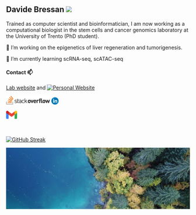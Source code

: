 ## Davide Bressan  ![](https://komarev.com/ghpvc/?username=DavideBrex)
Trained as computer scientist and bioinformatician, I am now working as a computational biologist in the stem cells and cancer genomics laboratory at the University of Trento (PhD student). 

🔭 I’m working on the epigenetics of liver regeneration and tumorigenesis. 

🌱 I’m currently learning scRNA-seq, scATAC-seq

#### Contact 📫
[Lab website](https://www.cibio.unitn.it/956/laboratory-of-stem-cells-and-cancer-genomics) and [![Personal Website]()]( https://davidebrex.github.io/)


[<img alt="alt_text" width="120px" src="logo-stackoverflow.png" />](https://stackoverflow.com/users/13328010/davidebrex?tab=profile)
[<img alt="alt_text" width="20px" src="linkedin_logo.png" />](https://www.linkedin.com/in/davide-bressan/) 

 [<img src="logo_gmail.png" alt="Unitn logo" width="30" /> ](mailto:davide.bressan-1@unitn.it)


&nbsp;

[![GitHub Streak](https://streak-stats.demolab.com?user=DavideBrex)](https://git.io/streak-stats)


<img alt="alt_text" width="1000px" src="banner_tovel_drone.jpg" />




